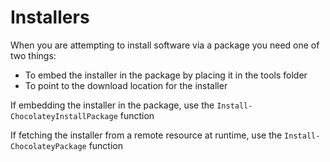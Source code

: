 # Installers

When you are attempting to install software via a package you need one of two things:

- To embed the installer in the package by placing it in the tools folder
- To point to the download location for the installer

If embedding the installer in the package, use the `Install-ChocolateyInstallPackage` function

If fetching the installer from a remote resource at runtime, use the `Install-ChocolateyPackage` function